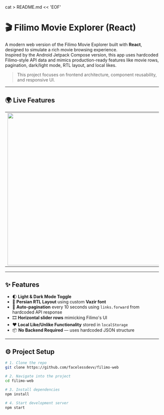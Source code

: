 cat > README.md << 'EOF'
# 🎬 Filimo Movie Explorer (React)

A modern web version of the Filimo Movie Explorer built with **React**, designed to simulate a rich movie browsing experience.  
Inspired by the Android Jetpack Compose version, this app uses hardcoded Filimo-style API data and mimics production-ready features like movie rows, pagination, dark/light mode, RTL layout, and local likes.

> This project focuses on frontend architecture, component reusability, and responsive UI.

---

## 🌍 Live Features

<table>
  <tr>
    <td><img src="web_preview.gif" width="500"/></td>
  </tr>
</table>

---

## ✨ Features

- 🌓 **Light & Dark Mode Toggle**
- 📜 **Persian RTL Layout** using custom **Vazir font**
- 🔁 **Auto-pagination** every 10 seconds using `links.forward` from hardcoded API response
- 🎞️ **Horizontal slider rows** mimicking Filimo's UI
- ❤️ **Local Like/Unlike Functionality** stored in `localStorage`
- 📦 **No Backend Required** — uses hardcoded JSON structure

---

## ⚙️ Project Setup

```bash
# 1. Clone the repo
git clone https://github.com/facelessdevv/filimo-web

# 2. Navigate into the project
cd filimo-web

# 3. Install dependencies
npm install

# 4. Start development server
npm start
